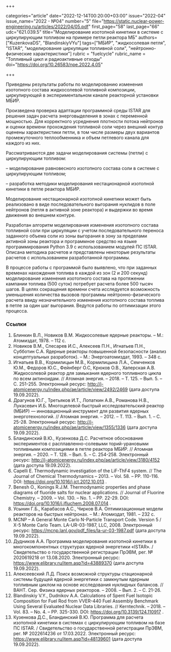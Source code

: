 +++

categories="article"
date="2022-12-14T00:20:00+03:00"
issue="2022-04"
issue_name="2022 - №04"
number="5"
file="https://static.nuclear-power-engineering.ru/articles/2022/04/05.pdf"
first_page="58"
last_page="66"
udc="621.039.5"
title="Моделирование изотопной кинетики в системе с циркулирующим топливом на примере петли реактора МБ"
authors=["KuzenkovaDS", "BlandinskiyVYu"]
tags=["МБИР", "жидкосолевая петля", "ISTAR", "моделирование циркуляции топливной соли", "нейтронно-физические характеристики"]
rubric = "fuelcycle"
rubric_name = "Топливный цикл и радиоактивные отходы"
doi="https://doi.org/10.26583/npe.2022.4.05"

+++

Приведены результаты работы по моделированию изменения изотопного состава жидкосолевой топливной композиции, циркулирующей в экспериментальном канале реакторной установки МБИР. 

Произведена проверка адаптации программной среды ISTAR для решения задач расчета энерговыделения в зонах с переменной мощностью. Для корректного усреднения плотности потока нейтронов и оценки времени прохождения топливной соли через внешний контур оценены характеристики петли, в том числе размеры двух вариантов промежуточного теплообменника и объем петлевого канала для каждого из них.

Рассматриваются две задачи моделирования системы (петли) с циркулирующим топливом:

– моделирование равновесного изотопного состава соли в системе с циркулирующим топливом;

– разработка методики моделирования нестационарной изотопной кинетики в петле реактора МБИР.

Моделирование нестационарной изотопной кинетики может быть реализовано в виде последовательного выгорания нуклидов в поле нейтронов (петля в активной зоне реактора) и выдержки во время движения во внешнем контуре.

Разработан алгоритм моделирования изменения изотопного состава топливной соли при циркуляции с учетом последовательного переноса заданного объема соли из зоны выгорания в зону за пределами активной зоны реактора и программное средство на языке программирования Python 3.9 с использованием модулей ПС ISTAR. Описана методика расчетов и представлены некоторые результаты расчетов с использованием разработанной программы.

В процессе работы с программой было выявлено, что при заданных временах нахождения топлива в каждой из зон (2 и 200 секунд) моделирование изменения изотопного состава на протяжении кампании топлива (500 суток) потребует расчета более 500 тысяч шагов. В целях сокращения времени счета исследуется возможность уменьшения количества вызовов программы нейтронно-физического расчета ввиду незначительного изменения изотопного состава топлива в петле за один шаг выгорания. Ведутся работы по оптимизации этого процесса.

### Ссылки

1. Блинкин В.Л., Новиков В.М. Жидкосолевые ядерные реакторы. – М.: Атомиздат, 1978. – 112 c.
2. Новиков В.М., Слесарев И.С., Алексеев П.Н., Игнатьев П.Н., Субботин С.А. Ядерные реакторы повышенной безопасности (анализ концептуальных разработок). – М.: Энергоатомиздат, 1993. – 348 c.
3. Игнатьев В.В., Кормилицын М.В., Кормилицына Л.А., Семченков Ю.М., Федоров Ю.С., Фейнберг О.С, Крюков О.В., Хаперская А.В. Жидкосолевой реактор для замыкания ядерного топливного цикла по всем актиноидам. // Атомная энергия. – 2018. – Т. 125. – Вып. 5. – С. 251-255. Электронный ресурс: http://j-atomicenergy.ru/index.php/ae/article/view/2492/2469 (дата доступа 19.09.2022).
4. Драгунов Ю.Г., Третьяков И.Т., Лопаткин А.В., Романова Н.В., Лукасевич И.Б. Многоцелевой быстрый исследовательский реактор (МБИР) — инновационный инструмент для развития ядерных энерготехнологий. // Атомная энергия. – 2012. – Т. 113. – Вып. 1. – С. 25-28. Электронный ресурс: http://j-atomicenergy.ru/index.php/ae/article/view/1355/1336 (дата доступа 19.09.2022).
5. Бландинский В.Ю., Кузенкова Д.С. Расчетное обоснование экспериментов с расплавленно-солевыми торий-урановыми топливными композициями в петле реактора МБИР. // Атомная энергия. – 2020. – Т. 128. – Вып. 5. – С. 254-258. Электронный ресурс: http://j-atomicenergy.ru/index.php/ae/article/view/3180/4152 (дата доступа 19.09.2022).
6. Capelli E. Thermodynamic investigation of the LiF-ThF4 system. // The Journal of Chemical Thermodynamics – 2013. – Vol. 58. – PP. 110-116. DOI: https://doi.org/10.1016/j.jct.2012.10.013 .
7. Benesh O., Konings R.J.M. Thermodynamic properties and phase diagrams of fluoride salts for nuclear applications. // Journal of Fluorine Chemistry. – 2009. – Vol. 130. – No. 1. – PP. 22-29. DOI: https://doi.org/10.1016/j.jfluchem.2008.07.014 .
8. Усынин Г.Б., Карабасов А.С., Чирков В.А. Оптимизационные модели реакторов на быстрых нейтронах. – М.: Атомиздат, 1981. – 232 с.
9. MCNP – A General Monte Carlo N-Particle Transport Code. Version 5 / X-5 Monte Carlo Team. LA-UR-03-1987, LLC, 2008. Электронный ресурс: https://mcnp.lanl.gov/pdf_files/la-ur-03-1987.pdf (дата доступа 19.09.2022).
10. Дудников А.А. Программа моделирования изотопной кинетики в многокомпонентных структурах ядерной энергетики «ISTAR». / Свидетельство о государственной регистрации ПрЭВМ, рег. № 2020619218 от 13.08.2020. Электронный ресурс: https://www.elibrary.ru/item.asp?id=43889370 (дата доступа 19.09.2022).
11. Алексеевский Л.Д. Поиск возможной структуры стационарной системы будущей ядерной энергетики с замкнутым ядерным топливным циклом на основе исследования нуклидных балансов. // ВАНТ. Сер. Физика ядерных реакторов. – 2008. – Вып. 2. – C. 21-26.
12. Blandinskiy V.Y., Dudnikov A.A. Calculations of Spent Fuel Isotopic Composition for Fuel Rod from VVER-440 Fuel Assembly Benchmark Using Several Evaluated Nuclear Data Libraries. // Kerntechnik. – 2018. – Vol. 83. – No. 4. – PP. 325-330. DOI: https://doi.org/10.3139/124.110917 .
13. Кузенкова Д.С., Бландинский В.Ю. Программа для расчета изотопной кинетики в системах с циркулирующим топливом на базе ПС ISTAR. / Свидетельство о государственной регистрации ПрЭВМ, рег. № 2022614236 от 17.03.2022. Электронный ресурс: https://www.elibrary.ru/item.asp?id=48139601 (дата доступа 19.09.2022).